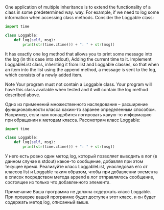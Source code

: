 One application of multiple inheritance is to extend the functionality of a class in some predetermined way.
way. For example, if we need to log some information when accessing class methods.
Consider the Loggable class:
```python
import time

class Loggable:
    def log(self, msg):
        print(str(time.ctime()) + ": " + str(msg))
```
It has exactly one log method that allows you to print some message into the log (in this case into stdout),
Adding the current time to it.
Implement LoggableList class, inheriting it from list and Loggable classes, so that when an item
into the list using the append method, a message is sent to the log, which consists of a newly added item.

Note
Your program must not contain a Loggable class. Your program will have this class available when tested and it will
contain the log method described above.




Одно из применений множественного наследование – расширение функциональности класса каким-то заранее определенным
способом. Например, если нам понадобится логировать какую-то информацию при обращении к методам класса.
Рассмотрим класс Loggable:
```python
import time

class Loggable:
    def log(self, msg):
        print(str(time.ctime()) + ": " + str(msg))
```
У него есть ровно один метод log, который позволяет выводить в лог (в данном случае в stdout) какое-то сообщение,
добавляя при этом текущее время.
Реализуйте класс LoggableList, унаследовав его от классов list и Loggable таким образом, чтобы при добавлении элемента
в список посредством метода append в лог отправлялось сообщение, состоящее из только что добавленного элемента.

Примечание
Ваша программа не должна содержать класс Loggable. При проверке вашей программе будет доступен этот класс, и он будет
содержать метод log, описанный выше.